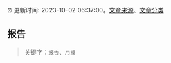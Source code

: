:alarm_clock: 更新时间: 2023-10-02 06:37:00。[文章来源](/README.md)、[文章分类](/TAGS.md)

## 报告


> 关键字：`报告`、`月报`



